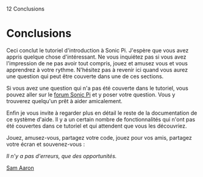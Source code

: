 12 Conclusions

# Conclusions

Ceci conclut le tutoriel d'introduction à Sonic Pi. J'espère que vous
avez appris quelque chose d'intéressant. Ne vous inquiétez pas si
vous avez l'impression de ne pas avoir tout compris, jouez et
amusez vous et vous apprendrez à votre rythme. N'hésitez pas à revenir
ici quand vous aurez une question qui peut être couverte dans une de
ces sections.

Si vous avez une question qui n'a pas été couverte dans le tutoriel,
vous pouvez aller sur le
[forum Sonic Pi](http://groups.google.com/group/sonic-pi/) et y poser
votre question. Vous y trouverez quelqu'un prêt à aider amicalement.

Enfin je vous invite à regarder plus en détail le reste de la
documentation de ce système d'aide. Il y a un certain nombre de
fonctionnalités qui n'ont pas été couvertes dans ce tutoriel et qui
attendent que vous les découvriez.

Jouez, amusez-vous, partagez votre code, jouez pour vos amis,
partagez votre écran et souvenez-vous :

*Il n'y a pas d'erreurs, que des opportunités.*

[Sam Aaron](http://twitter.com/samaaron)
